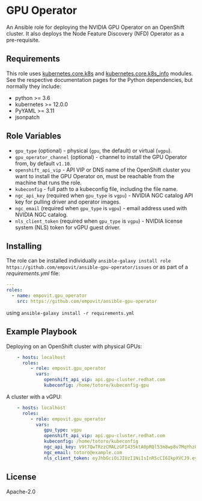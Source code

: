 GPU Operator
=========

An Ansible role for deploying the NVIDIA GPU Operator on an OpenShift cluster. It also deploys the Node Feature Discovery (NFD) Operator as a pre-requisite.

Requirements
------------

This role uses [kubernetes.core.k8s](https://docs.ansible.com/ansible/latest/collections/kubernetes/core/k8s_module.html) and [kubernetes.core.k8s_info](https://docs.ansible.com/ansible/latest/collections/kubernetes/core/k8s_info_module.html) modules. See the respective documentation pages for the Python dependencies, but normally they include:

* python >= 3.6
* kubernetes >= 12.0.0
* PyYAML >= 3.11
* jsonpatch

Role Variables
--------------

* `gpu_type` (optional) - physical (`gpu`, the default) or virtual (`vgpu`).
* `gpu_operator_channel` (optional) - channel to install the GPU Operator from, by default `v1.10`.
* `openshift_api_vip` - API VIP or DNS name of the OpenShift cluster you want to install the GPU Operator on, must be reachable from the machine that runs the role.
* `kubeconfig` - full path to a kubeconfig file, including the file name.
* `ngc_api_key` (required when `gpu_type` is `vgpu`) - NVIDIA NGC catalog API key for pulling driver and operator images.
* `ngc_email` (required when `gpu_type` is `vgpu`) -
email address used with NVIDIA NGC catalog.
* `nls_client_token` (required when `gpu_type` is `vgpu`) -
NVIDIA license system (NLS) token for vGPU guest driver.


Installing
----------------

The role can be installed individually `ansible-galaxy install role https://github.com/empovit/ansible-gpu-operator/issues` or as part of a _requirements.yml_ file:

```yaml
---
roles:
  - name: empovit.gpu_operator
    src: https://github.com/empovit/ansible-gpu-operator
```

using `ansible-galaxy install -r requirements.yml`

Example Playbook
----------------

Deploying on an OpenShift cluster with physical GPUs:

```yaml
    - hosts: localhost
      roles:
         - role: empovit.gpu_operator
           vars:
              openshift_api_vip: api.gpu-cluster.redhat.com
              kubeconfig: /home/totoro/kubeconfig-gpu
```

A cluster with a vGPU:

```yaml
    - hosts: localhost
      roles:
         - role: empovit.gpu_operator
           vars:
              gpu_type: vgpu
              openshift_api_vip: api.gpu-cluster.redhat.com
              kubeconfig: /home/totoro/kubeconfig
              ngc_api_key: V9t7QwTRzzCMALzGFI435ktA0pRQl53m8wp8v7MqYhz8JcLgF6JIB2HqZeYc
              ngc_email: totoro@example.com
              nls_client_token: eyJhbGciOiJIUzI1NiIsInR5cCI6IkpXVCJ9.eyJpZCI6IjEyMzQ1Njc4OTAiLCJuYW1lIjoiVG90b3JvIiwicm9sZSI6IkdQVSBPcGVyYXRvciJ9.jufu49sz7Q2r2d95MZgj-HUXkQRg_PY6UjLay8CX3wA
```

License
-------

Apache-2.0